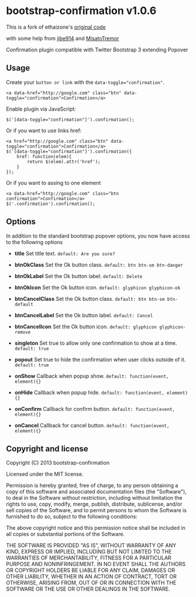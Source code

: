 # bootstrap-confirmation v1.0.6

This is a fork of ethaizone's [original code](https://github.com/ethaizone/Bootstrap-Confirmation)

with some help from [jibe914](https://github.com/jibe914/Bootstrap-Confirmation)
and [MisatoTremor](https://github.com/MisatoTremor/bootstrap-confirmation)

Confirmation plugin compatible with Twitter Bootstrap 3 extending Popover

## Usage

Create your `button or link` with the `data-toggle="confirmation"`.

    <a data-href="http://google.com" class="btn" data-toggle="confirmation">Confirmation</a>

Enable plugin via JavaScript:

    $('[data-toggle="confirmation"]').confirmation();

Or if you want to use links href:

    <a href="http://google.com" class="btn" data-toggle="confirmation">Confirmation</a>
    $('[data-toggle="confirmation"]').confirmation({
        href: function(elem){
            return $(elem).attr('href');
        }
    });

Or if you want to assing to one element

    <a data-href="http://google.com" class="btn confirmation">Confirmation</a>
    $('.confirmation').confirmation();

## Options

In addition to the standard bootstrap popover options, you now have access to the following options

+ **title**
Set title text. `default: Are you sure?`

+ **btnOkClass**
Set the Ok button class. `default: btn btn-sm btn-danger`

+ **btnOkLabel**
Set the Ok button label. `default: Delete`

+ **btnOkIcon**
Set the Ok button icon. `default: glyphicon glyphicon-ok`

+ **btnCancelClass**
Set the Ok button class. `default: btn btn-sm btn-default`

+ **btnCancelLabel**
Set the Ok button label. `default: Cancel`

+ **btnCancelIcon**
Set the Ok button icon. `default: glyphicon glyphicon-remove`

+ **singleton**
Set true to allow only one confirmation to show at a time. `default: true`

+ **popout**
Set true to hide the confirmation when user clicks outside of it. `default: true`

+ **onShow**
Callback when popup show. `default: function(event, element){}`

+ **onHide**
Callback when popup hide. `default: function(event, element){}`

+ **onConfirm**
Callback for confirm button. `default: function(event, element){}`

+ **onCancel**
Callback for cancel button. `default: function(event, element){}`


## Copyright and license

Copyright (C) 2013 bootstrap-confirmation

Licensed under the MIT license.

Permission is hereby granted, free of charge, to any person obtaining a copy of this software and associated documentation files (the "Software"), to deal in the Software without restriction, including without limitation the rights to use, copy, modify, merge, publish, distribute, sublicense, and/or sell copies of the Software, and to permit persons to whom the Software is furnished to do so, subject to the following conditions:

The above copyright notice and this permission notice shall be included in all copies or substantial portions of the Software.

THE SOFTWARE IS PROVIDED "AS IS", WITHOUT WARRANTY OF ANY KIND, EXPRESS OR IMPLIED, INCLUDING BUT NOT LIMITED TO THE WARRANTIES OF MERCHANTABILITY, FITNESS FOR A PARTICULAR PURPOSE AND NONINFRINGEMENT. IN NO EVENT SHALL THE AUTHORS OR COPYRIGHT HOLDERS BE LIABLE FOR ANY CLAIM, DAMAGES OR OTHER LIABILITY, WHETHER IN AN ACTION OF CONTRACT, TORT OR OTHERWISE, ARISING FROM, OUT OF OR IN CONNECTION WITH THE SOFTWARE OR THE USE OR OTHER DEALINGS IN THE SOFTWARE.
